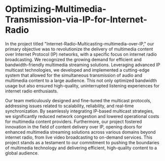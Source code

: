 # Optimizing-Multimedia-Transmission-via-IP-for-Internet-Radio

In the project titled "Internet-Radio-Multicasting-multimedia-over-IP," our primary objective was to revolutionize the delivery of multimedia content over Internet Protocol (IP) networks, with a specific focus on internet radio broadcasting. We recognized the growing demand for efficient and bandwidth-friendly multimedia streaming solutions. Leveraging advanced IP multicast technologies, we developed and implemented a cutting-edge system that allowed for the simultaneous transmission of audio and multimedia content to a large audience. This not only optimized bandwidth usage but also ensured high-quality, uninterrupted listening experiences for internet radio enthusiasts.

Our team meticulously designed and fine-tuned the multicast protocols, addressing issues related to scalability, reliability, and real-time synchronization. By seamlessly integrating IP-based multicast strategies, we significantly reduced network congestion and lowered operational costs for multimedia content providers. Furthermore, our project fostered innovation in the field of content delivery over IP, opening doors for enhanced multimedia streaming solutions across various domains beyond internet radio, from live video broadcasting to on-demand services. This project stands as a testament to our commitment to pushing the boundaries of multimedia technology and delivering efficient, high-quality content to a global audience.




